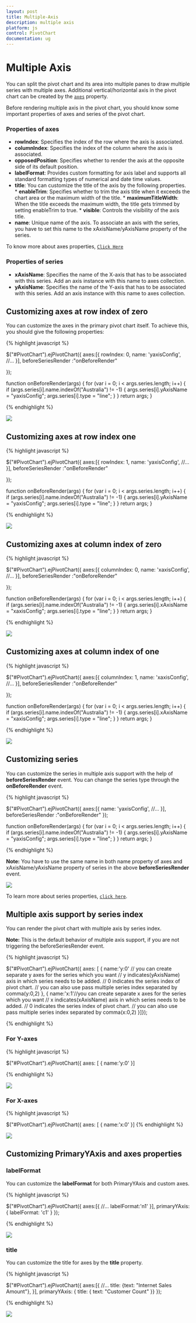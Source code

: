 ```yaml
---
layout: post
title: Multiple-Axis
description: multiple axis
platform: js
control: PivotChart
documentation: ug
---
```


# Multiple Axis

You can split the pivot chart and its area into multiple panes to draw multiple series with multiple axes. Additional vertical/horizontal axis in the pivot chart can be created by the [`axes`](/api/js/ejpivotchart#members:axes) property.

Before rendering multiple axis in the pivot chart, you should know some important properties of axes and series of the pivot chart.

### Properties of axes

* **rowIndex**: Specifies the index of the row where the axis is associated.
* **columnIndex**: Specifies the index of the column where the axis is associated.
* **opposedPosition**: Specifies whether to render the axis at the opposite side of its default position.
* **labelFormat**: Provides custom formatting for axis label and supports all standard formatting types of numerical and date time values.
* **title**: You can customize the title of the axis by the following properties.
       * **enableTrim**: Specifies whether to trim the axis title when it exceeds the chart area or the maximum width of the title.
       * **maximumTitleWidth**: When the title exceeds the maximum width, the title gets trimmed by setting enableTrim to true.
       * **visible**: Controls the visibility of the axis title.
* **name**: Unique name of the axis. To associate an axis with the series, you have to set this name to the xAxisName/yAxisName property of the series.

To know more about axes properties, [`Click Here`](https://help.syncfusion.com/api/js/ejchart#members:axes)

### Properties of series

* **xAxisName**: Specifies the name of the X-axis that has to be associated with this series. Add an axis instance with this name to axes collection.
* **yAxisName**: Specifies the name of the Y-axis that has to be associated with this series. Add an axis instance with this name to axes collection.

## Customizing axes at row index of zero
You can customize the axes in the primary pivot chart itself. To achieve this, you should give the following properties:

{% highlight javascript %}

   $("#PivotChart").ejPivotChart({
axes:[{
 rowIndex: 0,
 name: 'yaxisConfig',
 //…
  }],
 beforeSeriesRender :"onBeforeRender"

});

function onBeforeRender(args) {
 for (var i = 0; i < args.series.length; i++) {
    if (args.series[i].name.indexOf("Australia") != -1) {
       args.series[i].yAxisName = "yaxisConfig";
       args.series[i].type = "line";
  }
 }
return args;
}

{% endhighlight %}

![](Multiple_Axis_images/rowIndex_zero.png)

## Customizing axes at row index one

{% highlight javascript %}

  $("#PivotChart").ejPivotChart({
axes:[{
 rowIndex: 1,
 name: 'yaxisConfig',
 //…
  }],
beforeSeriesRender :"onBeforeRender"

});

function onBeforeRender(args) {
 for (var i = 0; i < args.series.length; i++) {
    if (args.series[i].name.indexOf("Australia") != -1) {
       args.series[i].yAxisName = "yaxisConfig";
       args.series[i].type = "line";
  }
 }
return args;
}

{% endhighlight %}

![](Multiple_Axis_images/rowIndex_one.png)

## Customizing axes at column index of zero

{% highlight javascript %}

$("#PivotChart").ejPivotChart({
axes:[{
 columnIndex: 0,
 name: 'xaxisConfig',
 //…
  }],
beforeSeriesRender :"onBeforeRender"

});

function onBeforeRender(args) {
 for (var i = 0; i < args.series.length; i++) {
    if (args.series[i].name.indexOf("Australia") != -1) {
       args.series[i].xAxisName = "xaxisConfig";
       args.series[i].type = "line";
  }
 }
return args;
}

{% endhighlight %}

![](Multiple_Axis_images/columnindex_zero.png)

## Customizing axes at column index of one

{% highlight javascript %}

$("#PivotChart").ejPivotChart({
axes:[{
 columnIndex: 1,
 name: 'xaxisConfig',
 //…
  }],
beforeSeriesRender :"onBeforeRender"

});

function onBeforeRender(args) {
 for (var i = 0; i < args.series.length; i++) {
    if (args.series[i].name.indexOf("Australia") != -1) {
       args.series[i].xAxisName = "xaxisConfig";
       args.series[i].type = "line";
  }
 }
return args;
}

{% endhighlight %}

![](Multiple_Axis_images/columnindex_one.png)

## Customizing series
You can customize the series in multiple axis support with the help of **beforeSeriesRender** event. You can change the series type through the **onBeforeRender** event.

{% highlight javascript %}

$("#PivotChart").ejPivotChart({
axes:[{
 name: 'yaxisConfig',
//…
  }],
beforeSeriesRender :"onBeforeRender"
});

function onBeforeRender(args) {
 for (var i = 0; i < args.series.length; i++) {
    if (args.series[i].name.indexOf("Australia") != -1) {
       args.series[i].yAxisName = "yaxisConfig";
       args.series[i].type = "line";
  }
 }
return args;
}

{% endhighlight %}

**Note:** You have to use the same name in both name property of axes and xAxisName/yAxisName property of series in the above **beforeSeriesRender** event.

![](Multiple_Axis_images/customize_series.png)

To learn more about series properties, [`click here`](https://help.syncfusion.com/api/js/ejchart#members:series).


## Multiple axis support by series index

You can render the pivot chart with multiple axis by series index.

**Note:** This is the default behavior of multiple axis support, if you are not triggering the beforeSeriesRender event.

{% highlight javascript %}

$("#PivotChart").ejPivotChart({
axes: [
   {
     name:'y:0' // you can create separate y axes for the series which you want
                  // y indicates(yAxisName) axis in which series needs to be added.
                  // 0 indicates the series index of pivot chart.
                  // you can also use pass multiple series index separated by comma(y:0,2)
   },
   {
     name:'x:1'//you can create separate x axes for the series which you want
              // x indicates(xAxisName) axis in which series needs to be added.
              // 0 indicates the series index of pivot chart.
              // you can also use pass multiple series index separated by comma(x:0,2)
   }]});

{% endhighlight %}

### For Y-axes

{% highlight javascript %}

$("#PivotChart").ejPivotChart({
axes: [
   {
name:'y:0'
}]

{% endhighlight %}

![](Multiple_Axis_images/seriesindex_zero.png)

### For X-axes

{% highlight javascript %}

$("#PivotChart").ejPivotChart({
axes: [
   {
name:'x:0'
}]
{% endhighlight %}

![](Multiple_Axis_images/seriesindex_one.png)

## Customizing PrimaryYAxis and axes properties

### labelFormat
You can customize the **labelFormat** for both PrimaryYAxis and custom axes.

{% highlight javascript %}

$("#PivotChart").ejPivotChart({
axes:[{
   //…
   labelFormat:'n1'
 }],
primaryYAxis: { labelFormat: 'c1' }
});

{% endhighlight %}

![](Multiple_Axis_images/label_formats.png)

### title
You can customize the title for axes by the **title** property.

{% highlight javascript %}

$("#PivotChart").ejPivotChart({
axes:[{
 //…
 title: {text: "Internet Sales Amount"},
  }],
primaryYAxis: { title: { text: "Customer Count" }}
});

{% endhighlight %}

![](Multiple_Axis_images/title.png)









